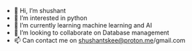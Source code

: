 - 👋 Hi, I’m shushant
- 👀 I’m interested in python
- 🌱 I’m currently learning machine learning and AI
- 💞️ I’m looking to collaborate on Database management
- 📫 Can contact me on shushantskee@proton.me/gmail.com
